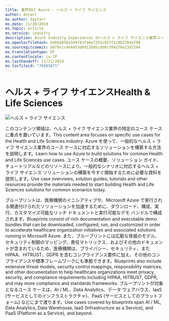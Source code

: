 ```yaml
---
title: 業界向け Azure - ヘルス + ライフ サイエンス
author: dstarr
ms.author: dastarr
ms.date: 11/20/2019
ms.topic: article
ms.service: industry
description: Azure Industry Experiences のヘルス + ライフ サイエンス業界ユース ケース
ms.openlocfilehash: b4bb5036a3d9781f46e7253c037f1c8b2784ef90
ms.sourcegitcommit: b8f9ccc4e4453d6912b05cdd6cf04276e13d7244
ms.translationtype: HT
ms.contentlocale: ja-JP
ms.lasthandoff: 11/21/2019
ms.locfileid: "74263471"
---
```

# <a name="health--life-sciences"></a><span data-ttu-id="bccaa-103">ヘルス + ライフ サイエンス</span><span class="sxs-lookup"><span data-stu-id="bccaa-103">Health & Life Sciences</span></span>

![ヘルス + ライフ サイエンス](./assets/index-assets/healthcare.png)

<span data-ttu-id="bccaa-105">このコンテンツ領域は、ヘルス + ライフ サイエンス業界の特定のユース ケースに重点を置いています。</span><span class="sxs-lookup"><span data-stu-id="bccaa-105">This content area focuses on specific use cases for the Health and Life Sciences industry.</span></span> <span data-ttu-id="bccaa-106">Azure を使って、一般的なヘルス + ライフ サイエンス業界のユース ケースに対応するソリューションを構築する方法を説明します。</span><span class="sxs-lookup"><span data-stu-id="bccaa-106">Learn how to use Azure to build solutions for common Health and Life Sciences use cases.</span></span> <span data-ttu-id="bccaa-107">ユース ケースの概要、ソリューション ガイド、チュートリアルなどのリソースにより、一般的なシナリオに対応するヘルス + ライフ サイエンス ソリューションの構築を今すぐ開始するために必要な資料を提供します。</span><span class="sxs-lookup"><span data-stu-id="bccaa-107">Use case overviews, solution guides, tutorials and other resources provide the materials needed to start building Health and Life Sciences solutions for common scenarios today.</span></span>

<span data-ttu-id="bccaa-108">ブループリントは、医療機関のイニシアティブや、Microsoft Azure で実行される関連付けられたソリューションを加速するために、ダウンロード、構成、実行、カスタマイズ可能なリッチ ドキュメントと実行可能なデモ バンドルで構成されます。</span><span class="sxs-lookup"><span data-stu-id="bccaa-108">Blueprints consist of rich documentation and executable demo bundles  that can be downloaded, configured, run, and customized in order to accelerate healthcare organization initiatives and associated solutions running in Microsoft Azure.</span></span> <span data-ttu-id="bccaa-109">また、ブループリントには広範な脅威のモデル、セキュリティ制御のマッピング、責任マトリックス、およびその他のドキュメントが含まれているため、医療機関は、プライバシー、セキュリティ、また HIPAA、HITRUST、GDPR を含むコンプライアンス要件に加え、その他のコンプライアンスや標準フレームワークにも準拠できます。</span><span class="sxs-lookup"><span data-stu-id="bccaa-109">Blueprints also include extensive threat models, security control mappings, responsibility matrices, and other documentation to help healthcare organizations meet privacy, security, and compliance requirements including HIPAA, HITRUST, GDPR, and may more compliance and standards frameworks.</span></span> <span data-ttu-id="bccaa-110">ブループリントが対象となるユース ケースは、AI / ML、Data Analytics、データ ウェアハウス、IaaS (サービスとしてのインフラストラクチャ)、PaaS (サービスとしてのプラットフォーム) などにまで渡ります。</span><span class="sxs-lookup"><span data-stu-id="bccaa-110">Use cases covered by blueprints span AI / ML, Data Analytics, Data Warehouse, IaaS (Infrastructure as a Service), and PaaS (Platform as a Service), and beyond.</span></span>